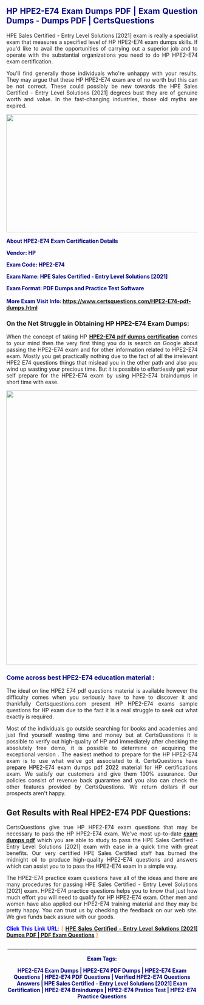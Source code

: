 <h2 style="text-align: justify;"><span style="color: #000080;">HP HPE2-E74 Exam Dumps PDF | Exam Question Dumps - Dumps PDF | CertsQuestions</span></h2>
<p style="text-align: justify;">HPE Sales Certified - Entry Level Solutions [2021] exam is really a specialist exam that measures a specified level of HP  HPE2-E74 exam dumps skills. If you'd like to avail the opportunities of carrying out a superior job and to operate with the substantial organizations you need to do HP HPE2-E74 exam certification.</p>
<p style="text-align: justify;">You'll find generally those individuals who're unhappy with your results. They may argue that these HP  HPE2-E74 exam are of no worth but this can be not correct. These could possibly be new towards the HPE Sales Certified - Entry Level Solutions [2021] degrees bust they are of genuine worth and value. In the fast-changing industries, those old myths are expired.</p>
<p><img style="display: block; margin-left: auto; margin-right: auto;" src="https://i.imgur.com/eaP4ae9.png" width="840" height="310" /></p>
<p><span style="color: #000080;"><strong>About HPE2-E74 Exam Certification Details</strong></span></p>
<p><span style="color: #000080;"><strong>Vendor: HP<br /></strong></span></p>
<p><span style="color: #000080;"><strong>Exam Code: HPE2-E74</strong></span></p>
<p><span style="color: #000080;"><strong>Exam Name: HPE Sales Certified - Entry Level Solutions [2021]</strong></span></p>
<p><span style="color: #000080;"><strong>Exam Format: PDF Dumps and Practice Test Software<br /><br />More Exam Visit Info: <span style="color: #ff6600;"><a href="https://www.certsquestions.com/HPE2-E74-pdf-dumps.html">https://www.certsquestions.com/HPE2-E74-pdf-dumps.html</a></span></strong></span></p>
<h3>On the Net Struggle in Obtaining HP HPE2-E74 Exam Dumps:</h3>
<p style="text-align: justify;">When the concept of taking HP <a href="https://www.certsquestions.com/HPE2-E74-pdf-dumps.html"><strong> HPE2-E74 pdf dumps certification</strong></a> comes to your mind then the very first thing you do is search on Google about passing the HPE2-E74 exam and for other information related to HPE2-E74 exam. Mostly you get practically nothing due to the fact of all the irrelevant HPE2 E74 questions things that mislead you in the other path and also you wind up wasting your precious time. But it is possible to effortlessly get your self prepare for the HPE2-E74 exam by using HPE2-E74 braindumps in short time with ease.</p>
<p><a href="https://www.certsquestions.com/HPE2-E74-pdf-dumps.html"><img style="display: block; margin-left: auto; margin-right: auto;" src="https://i.imgur.com/pxhoKQ2.png" width="720" /></a></p>
<h3><span style="color: #000080;">Come across best  HPE2-E74 education material :</span></h3>
<p style="text-align: justify;">The ideal on line HPE2 E74 pdf questions material is available however the difficulty comes when you seriously have to have to discover it and thankfully Certsquestions.com present HP HPE2-E74 exams sample questions for HP  exam due to the fact it is a real struggle to seek out what exactly is required.</p>
<p style="text-align: justify;">Most of the individuals go outside searching for books and academies and just find yourself wasting time and money but at CertsQuestions it is possible to verify out high-quality of HP  and immediately after checking the absolutely free demo, it is possible to determine on acquiring the exceptional version . The easiest method to prepare for the HP HPE2-E74 exam is to use what we've got associated to it. CertsQuestions have <span style="color: #000000;">prepare HPE2-E74 exam dumps pdf 2022</span> material for HP certifications exam. We satisfy our customers and give them 100% assurance. Our policies consist of revenue back guarantee and you also can check the other features provided by CertsQuestions. We return dollars if our prospects aren't happy.</p>
<h2>Get Results with Real HPE2-E74 PDF Questions:</h2>
<p style="text-align: justify;">CertsQuestions give true HP HPE2-E74 exam questions that may be necessary to pass the HP  HPE2-E74 exam. We've most up-to-date<strong>&nbsp;<a href="https://www.certsquestions.com/">exam dumps pdf</a></strong>&nbsp;which you are able to study to pass the HPE Sales Certified - Entry Level Solutions [2021] exam with ease in a quick time with great benefits. Our very certified HPE Sales Certified staff has burned the midnight oil to produce high-quality HPE2-E74 questions and answers which can assist you to to pass the HPE2-E74 exam in a simple way.</p>
<p style="text-align: justify;">The HPE2-E74 practice exam questions have all of the ideas and there are many procedures for passing HPE Sales Certified - Entry Level Solutions [2021] exam. HPE2-E74 practice questions helps you to know that just how much effort you will need to qualify for HP  HPE2-E74 exam. Other men and women have also applied our HPE2-E74 training material and they may be pretty happy. You can trust us by checking the feedback on our web site. We give funds back assure with our goods.</p>
<p style="text-align: justify;"><span style="color: #0000ff;"><strong>Click This Link URL</strong>:</span> <span style="color: #ff6600;">[ <strong><a href="https://www.certsquestions.com/hpe-sales-certified-certification.html">HPE Sales Certified - Entry Level Solutions [2021] Dumps PDF | PDF Exam Questions</a></strong> ]</span></p>
<p style="text-align: center;">______________________________________________________________________________</p>
<p style="text-align: center;"><span style="color: #000080;"><strong>Exam Tags:</strong></span></p>
<p style="text-align: center;"><span style="color: #000080;"><strong>HPE2-E74 Exam Dumps | HPE2-E74 PDF Dumps | HPE2-E74 Exam Questions | HPE2-E74 PDF Questions | Verified HPE2-E74 Questions Answers | HPE Sales Certified - Entry Level Solutions [2021] Exam Certification | HPE2-E74 Braindumps | HPE2-E74 Pratice Test | HPE2-E74 Practice Questions</strong></span></p>
